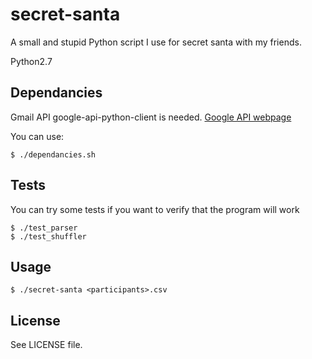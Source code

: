 # secret-santa

A small and stupid Python script I use for secret santa with my friends.

Python2.7

## Dependancies

Gmail API google-api-python-client is needed. [Google API webpage](https://developers.google.com/gmail/api/quickstart/python)

You can use:

    $ ./dependancies.sh

## Tests

You can try some tests if you want to verify that the program will work

    $ ./test_parser
    $ ./test_shuffler

## Usage

    $ ./secret-santa <participants>.csv

## License
See LICENSE file.

